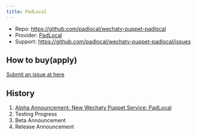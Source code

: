 ```yaml
---
title: PadLocal
---
```


- Repo: <https://github.com/padlocal/wechaty-puppet-padlocal>
- Provider: [PadLocal](https://github.com/padlocal)
- Support: <https://github.com/padlocal/wechaty-puppet-padlocal/issues>

## How to buy(apply)

[Submit an issue at here](https://github.com/wechaty/puppet-service-providers/issues/new?assignees=padlocal&labels=padlocal&template=padlocal.md&title=PadLocal%3A+)

## History

1. [Alpha Announcement: New Wechaty Puppet Service: PadLocal](https://wechaty.js.org/2020/10/12/padlocal-intro/)
1. Testing Progress
1. Beta Announcement
1. Release Announcement

